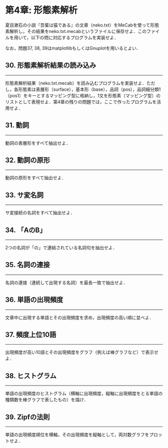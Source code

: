 第4章: 形態素解析
===
夏目漱石の小説『吾輩は猫である』の文章（neko.txt）をMeCabを使って形態素解析し，その結果をneko.txt.mecabというファイルに保存せよ．このファイルを用いて，以下の問に対応するプログラムを実装せよ．

なお，問題37, 38, 39はmatplotlibもしくはGnuplotを用いるとよい．

## 30. 形態素解析結果の読み込み
---
形態素解析結果（neko.txt.mecab）を読み込むプログラムを実装せよ．ただし，各形態素は表層形（surface），基本形（base），品詞（pos），品詞細分類1（pos1）をキーとするマッピング型に格納し，1文を形態素（マッピング型）のリストとして表現せよ．第4章の残りの問題では，ここで作ったプログラムを活用せよ．

## 31. 動詞
---
動詞の表層形をすべて抽出せよ．

## 32. 動詞の原形
---
動詞の原形をすべて抽出せよ．

## 33. サ変名詞
---
サ変接続の名詞をすべて抽出せよ．

## 34. 「AのB」
---
2つの名詞が「の」で連結されている名詞句を抽出せよ．

## 35. 名詞の連接
---
名詞の連接（連続して出現する名詞）を最長一致で抽出せよ．

## 36. 単語の出現頻度
---
文章中に出現する単語とその出現頻度を求め，出現頻度の高い順に並べよ．

## 37. 頻度上位10語
---
出現頻度が高い10語とその出現頻度をグラフ（例えば棒グラフなど）で表示せよ．

## 38. ヒストグラム
---
単語の出現頻度のヒストグラム（横軸に出現頻度，縦軸に出現頻度をとる単語の種類数を棒グラフで表したもの）を描け．

## 39. Zipfの法則
---
単語の出現頻度順位を横軸，その出現頻度を縦軸として，両対数グラフをプロットせよ．
